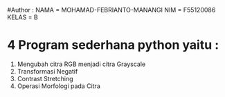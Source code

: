#Author :
NAMA = MOHAMAD-FEBRIANTO-MANANGI
NIM = F55120086
KELAS = B

# 4 Program sederhana python yaitu :
1. Mengubah citra RGB menjadi citra Grayscale
2. Transformasi Negatif
3. Contrast Stretching
4. Operasi Morfologi pada Citra
